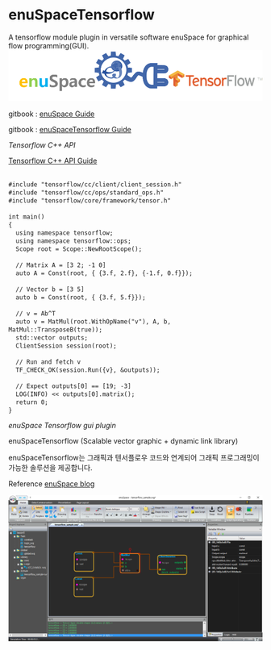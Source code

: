 # enuSpaceTensorflow
 A tensorflow module plugin in versatile software enuSpace for graphical flow programming(GUI).
![Alt text](/image/enuSpaceTensorflow_plugin.png "enuSpace plugin (tensorflow)") 

gitbook : [enuSpace Guide](https://expnuni.gitbooks.io/enuspace)

gitbook : [enuSpaceTensorflow Guide](https://expnuni.gitbooks.io/enuspacetensorflow/content/)


*Tensorflow C++ API*

[Tensorflow C++ API Guide](https://www.tensorflow.org/api_guides/cc/guide)

<pre><code>
#include "tensorflow/cc/client/client_session.h"
#include "tensorflow/cc/ops/standard_ops.h"
#include "tensorflow/core/framework/tensor.h"

int main() 
{
  using namespace tensorflow;
  using namespace tensorflow::ops;
  Scope root = Scope::NewRootScope();

  // Matrix A = [3 2; -1 0]
  auto A = Const(root, { {3.f, 2.f}, {-1.f, 0.f}});
  
  // Vector b = [3 5]
  auto b = Const(root, { {3.f, 5.f}});
  
  // v = Ab^T
  auto v = MatMul(root.WithOpName("v"), A, b, MatMul::TransposeB(true));
  std::vector<Tensor> outputs;
  ClientSession session(root);
  
  // Run and fetch v
  TF_CHECK_OK(session.Run({v}, &outputs));
  
  // Expect outputs[0] == [19; -3]
  LOG(INFO) << outputs[0].matrix<float>();
  return 0;
}
</code></pre>

*enuSpace Tensorflow gui plugin*

enuSpaceTensorflow (Scalable vector graphic + dynamic link library)

enuSpaceTensorflow는 그래픽과 텐서플로우 코드와 연계되어 그래픽 프로그래밍이 가능한 솔루션을 제공합니다.

Reference [enuSpace blog](http://enuspace.tistory.com)

![Alt text](/image/enuSpaceTensorflow.png "enuSpace plugin (tensorflow)")


